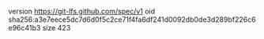 version https://git-lfs.github.com/spec/v1
oid sha256:a3e7eece5dc7d6d0f5c2ce71f4fa6df241d0092db0de3d289bf226c6e96c41b3
size 423
